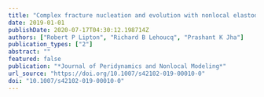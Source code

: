 ```yaml
---
title: "Complex fracture nucleation and evolution with nonlocal elastodynamics"
date: 2019-01-01
publishDate: 2020-07-17T04:30:12.198714Z
authors: ["Robert P Lipton", "Richard B Lehoucq", "Prashant K Jha"]
publication_types: ["2"]
abstract: ""
featured: false
publication: "*Journal of Peridynamics and Nonlocal Modeling*"
url_source: "https://doi.org/10.1007/s42102-019-00010-0"
doi: "10.1007/s42102-019-00010-0"
---
```


